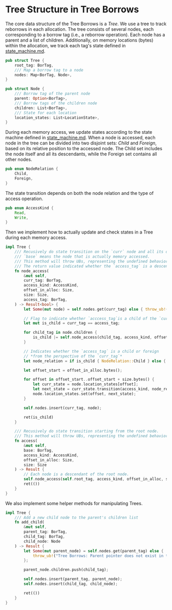 # Tree Structure in Tree Borrows

The core data structure of the Tree Borrows is a *Tree*. We use a tree to track reborrows in each allocation. The tree consists of several nodes, each corresponding to a borrow tag (i.e., a reborrow operation). Each node has a parent and a list of children. Additionally, on memory locations (bytes) within the allocation, we track each tag's state defined in [state_machine.md](state_machine.md).

```rust
pub struct Tree {
    root_tag: BorTag, 
    /// Map a borrow tag to a node
    nodes: Map<BorTag, Node>,
}

pub struct Node {
    /// Borrow tag of the parent node
    parent: Option<BorTag>, 
    /// Borrow tags of the children node
    children: List<BorTag>,
    /// State for each location
    location_states: List<LocationState>,
}
```

During each memory access, we update states according to the state machine defined in [state_machine.md](state_machine.md). When a node is accessed, each node in the tree can be divided into two disjoint sets: *Child* and *Foreign*, based on its relative position to the accessed node. The Child set includes the node itself and all its descendants, while the Foreign set contains all other nodes.

```rust
pub enum NodeRelation {
    Child, 
    Foreign,
}
```

The state transition depends on both the node relation and the type of access operation.

```rust
pub enum AccessKind {
    Read, 
    Write,
}
```

Then we implement how to actually update and check states in a Tree during each memory access.

```rust
impl Tree {
    /// Recusively do state transition on the `curr` node and all its descendants.
    /// `base` means the node that is actually memory accessed.
    /// This method will throw UBs, representing the undefined behavior captured by Tree Borrows.
    /// The return value indicated whether the `access_tag` is a descendant of the `curr_tag`.
    fn node_access(
        &mut self, 
        curr_tag: BorTag,
        access_kind: AccessKind,
        offset_in_alloc: Size,
        size: Size,
        access_tag: BorTag,
    ) -> Result<bool> {
        let Some(mut node) = self.nodes.get(curr_tag) else { throw_ub!("Tree Borrows: node not existed"); };

        // Flag to indicate whether `acccess_tag`is a child of the `curr_tag`
        let mut is_child = curr_tag == access_tag;

        for child_tag in node.children {
            is_child |= self.node_access(child_tag, access_kind, offset_in_alloc, size, access_tag)?;
        }

        // Indicates whether the `access_tag` is a child or foreign
        // *from the perspective of the `curr_tag`*
        let node_relation = if is_child { NodeRelation::Child } else { NodeRelation::Foreign };

        let offset_start = offset_in_alloc.bytes();

        for offset in offset_start..offset_start + size.bytes() {
            let curr_state = node.location_states[offset];
            let next_state = curr_state.transition(access_kind, node_relation)?;
            node.location_states.set(offset, next_state);
        }

        self.nodes.insert(curr_tag, node);

        ret(is_child)
    }

    /// Recusively do state transition starting from the root node.
    /// This method will throw UBs, representing the undefined behavior captured by Tree Borrows.
    fn access(
        &mut self, 
        base: BorTag, 
        access_kind: AccessKind,
        offset_in_alloc: Size,
        size: Size
    ) -> Result {
        // Each node is a descendant of the root node.
        self.node_access(self.root_tag, access_kind, offset_in_alloc, size, base)?;
        ret(())
    }
}
```

We also implement some helper methods for manipulating Trees.

```rust
impl Tree {
    /// Add a new child node to the parent's children list
    fn add_child(
        &mut self,
        parent_tag: BorTag,
        child_tag: BorTag,
        child_node: Node
    ) -> Result {
        let Some(mut parent_node) = self.nodes.get(parent_tag) else {
            throw_ub!("Tree Borrows: Parent pointer does not exist in the tree");
        };

        parent_node.children.push(child_tag);

        self.nodes.insert(parent_tag, parent_node);
        self.nodes.insert(child_tag, child_node);

        ret(())
    }
}


```

